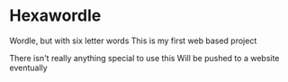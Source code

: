 # Hexawordle

Wordle, but with six letter words
This is my first web based project

There isn't really anything special to use this
Will be pushed to a website eventually
